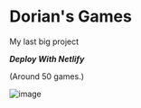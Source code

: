 # Dorian's Games

My last big project

***Deploy With Netlify***

(Around 50 games.)

![image](https://github.com/Tacogamerman/Dorians-Games/assets/119009502/ebacd166-a48c-4a8c-9def-03474387199e)


